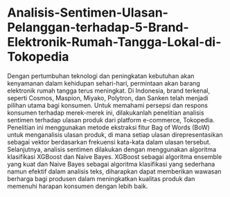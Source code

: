 # Analisis-Sentimen-Ulasan-Pelanggan-terhadap-5-Brand-Elektronik-Rumah-Tangga-Lokal-di-Tokopedia
Dengan pertumbuhan teknologi dan peningkatan kebutuhan akan kenyamanan dalam kehidupan sehari-hari, permintaan akan barang elektronik rumah tangga terus meningkat. Di Indonesia, brand terkenal, seperti Cosmos, Maspion, Miyako, Polytron, dan Sanken telah menjadi pilihan utama bagi konsumen. Untuk memahami persepsi dan respons konsumen terhadap merek-merek ini, dilakukanlah penelitian analisis sentimen terhadap ulasan produk dari platform e-commerce, Tokopedia.
Penelitian ini menggunakan metode ekstraksi fitur Bag of Words (BoW) untuk menganalisis ulasan produk, di mana setiap ulasan direpresentasikan sebagai vektor berdasarkan frekuensi kata-kata dalam ulasan tersebut. Selanjutnya, analisis sentimen dilakukan dengan menggunakan algoritma klasifikasi XGBoost dan Naive Bayes. XGBoost sebagai algoritma ensemble yang kuat dan Naive Bayes sebagai algoritma klasifikasi yang sederhana namun efektif dalam analisis teks, diharapkan dapat memberikan wawasan berharga bagi produsen dalam meningkatkan kualitas produk dan memenuhi harapan konsumen dengan lebih baik.
